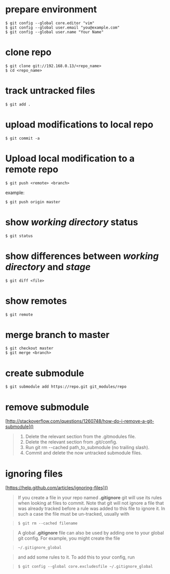 # prepare environment

    $ git config --global core.editor "vim"
    $ git config --global user.email "you@example.com"
    $ git config --global user.name "Your Name"

# clone repo

    $ git clone git://192.168.0.13/<repo_name>
    $ cd <repo_name>

# track untracked files

    $ git add .

# upload modifications to local repo

    $ git commit -a

# Upload local modification to a remote repo

    $ git push <remote> <branch>

example:

    $ git push origin master

# show _working directory_ status

    $ git status

# show differences between _working directory_ and _stage_

    $ git diff <file>

# show remotes

    $ git remote

# merge branch to master

    $ git checkout master
    $ git merge <branch>

# create submodule

    $ git submodule add https://repo.git git_modules/repo

# remove submodule

[http://stackoverflow.com/questions/1260748/how-do-i-remove-a-git-submodule]()

> 1.  Delete the relevant section from the .gitmodules file.
> 2.  Delete the relevant section from .git/config.
> 3.  Run git rm --cached path_to_submodule (no trailing slash).
> 4.  Commit and delete the now untracked submodule files.

# ignoring files

[https://help.github.com/articles/ignoring-files]()

> If you create a file in your repo named **.gitignore** git will use its 
  rules when looking at files to commit. Note that git will not ignore a 
  file that was already tracked before a rule was added to this file to 
  ignore it. In such a case the file must be un-tracked, usually with 

>     $ git rm --cached filename
 
> A global **.gitignore** file can also be used by adding one to your global
  git config. For example, you might create the file
 
>     ~/.gitignore_global 
 
> and add some rules to it. To add this to your config, run
 
>     $ git config --global core.excludesfile ~/.gitignore_global
